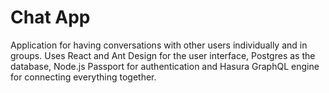 # Chat App

Application for having conversations with other users individually and in groups. Uses React and Ant Design for the user interface, Postgres as the database, Node.js Passport for authentication and Hasura GraphQL engine for connecting everything together.
